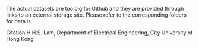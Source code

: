 The actual datasets are too big for Github and they are provided through links to an external storage site.
Please refer to the corresponding folders for details.

Citation
H.H.S. Lam, Department of Electrical Engineering, City University of Hong Kong



